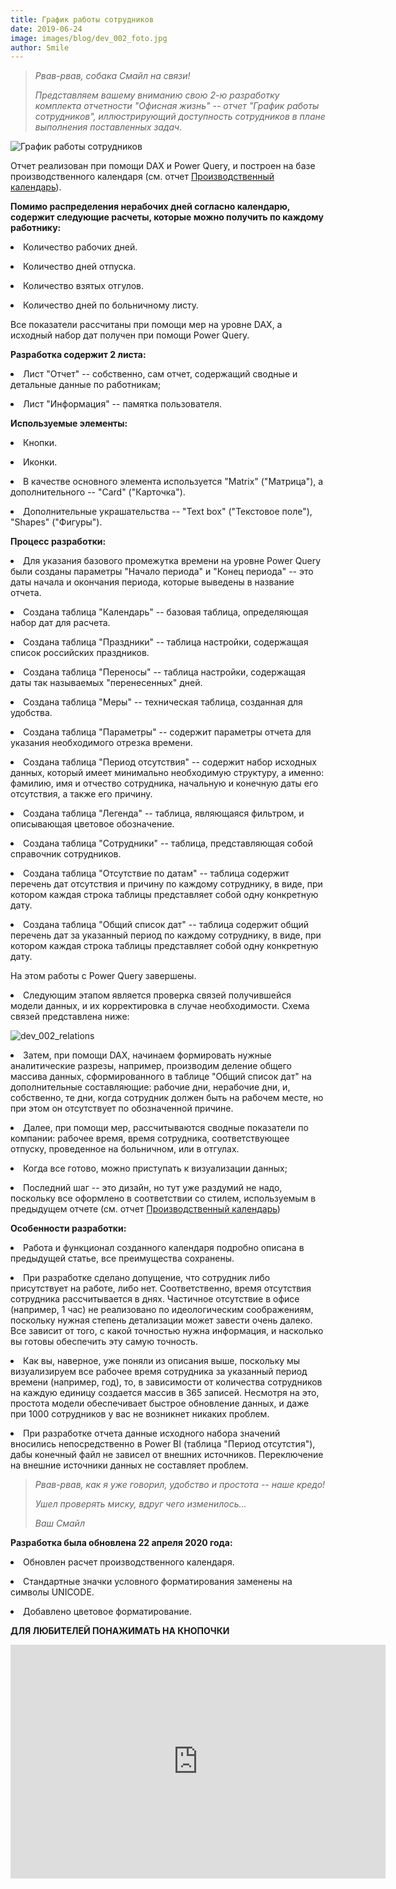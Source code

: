 ```yaml
---
title: График работы сотрудников
date: 2019-06-24
image: images/blog/dev_002_foto.jpg
author: Smile
---
```


> *Рвав-рвав, собака Смайл на связи!*
>
> *Представляем вашему вниманию свою 2-ю разработку комплекта отчетности "Офисная жизнь" -- отчет "График работы сотрудников", иллюстрирующий доступность сотрудников в плане выполнения поставленных задач.*
>

![График работы сотрудников](https://kkadikin.ru/images/blog/dev_002_screen.jpg)

Отчет реализован при помощи DAX и Power Query, и построен на базе производственного календаря (см. отчет [Производственный календарь](https://kkadikin.ru/ru/blog/development_ru/dev_001/)).


**Помимо распределения нерабочих дней согласно календарю, содержит следующие расчеты, которые можно получить по каждому работнику:** 

**<li>** Количество рабочих дней.

**<li>** Количество дней отпуска.

**<li>** Количество взятых отгулов.

**<li>** Количество дней по больничному листу.

Все показатели рассчитаны при помощи мер на уровне DAX, а исходный набор дат получен при помощи Power Query.


**Разработка содержит 2 листа:**

**<li>** Лист "Отчет" -- собственно, сам отчет, содержащий сводные и детальные данные по работникам;

**<li>** Лист "Информация" -- памятка пользователя.


**Используемые элементы:**

**<li>** Кнопки.

**<li>** Иконки.

**<li>** В качестве основного элемента используется "Matrix" ("Матрица"), а дополнительного -- "Card" ("Карточка").

**<li>** Дополнительные украшательства -- "Text box" ("Текстовое поле"), "Shapes" ("Фигуры").


**Процесс разработки:**

**<li>** Для указания базового промежутка времени на уровне Power Query были созданы параметры "Начало периода" и "Конец периода" -- это даты начала и окончания периода, которые выведены в название отчета.

**<li>** Создана таблица "Календарь" -- базовая таблица, определяющая набор дат для расчета.

**<li>** Создана таблица "Праздники" -- таблица настройки, содержащая список российских праздников.

**<li>** Создана таблица "Переносы" -- таблица настройки, содержащая даты так называемых "перенесенных" дней.

**<li>** Создана таблица "Меры" -- техническая таблица, созданная для удобства.

**<li>** Создана таблица "Параметры" -- содержит параметры отчета для указания необходимого отрезка времени.

**<li>** Создана таблица "Период отсутствия" -- содержит набор исходных данных, который имеет минимально необходимую структуру, а именно: фамилию, имя и отчество сотрудника, начальную и конечную даты его отсутствия, а также его причину.

**<li>** Создана таблица "Легенда" -- таблица, являющаяся фильтром, и описывающая цветовое обозначение.

**<li>** Создана таблица "Сотрудники" -- таблица, представляющая собой справочник сотрудников.

**<li>** Создана таблица "Отсутствие по датам" -- таблица содержит перечень дат отсутствия и причину по каждому сотруднику, в виде, при котором каждая строка таблицы представляет собой одну конкретную дату.

**<li>** Создана таблица "Общий список дат" -- таблица содержит общий перечень дат за указанный период по каждому сотруднику, в виде, при котором каждая строка таблицы представляет собой одну конкретную дату.

На этом работы с Power Query завершены. 

**<li>** Следующим этапом является проверка связей получившейся модели данных, и их корректировка в случае необходимости. Схема связей представлена ниже:

![dev_002_relations](https://kkadikin.ru/images/blog/dev_002_relations.jpg)

**<li>** Затем, при помощи DAX, начинаем формировать нужные аналитические разрезы, например, производим деление общего массива данных, сформированного в таблице "Общий список дат" на дополнительные составляющие: рабочие дни, нерабочие дни, и, собственно, те дни, когда сотрудник должен быть на рабочем месте, но при этом он отсутствует по обозначенной причине.

**<li>** Далее, при помощи мер, рассчитываются сводные показатели по компании: рабочее время, время сотрудника, соответствующее отпуску, проведенное на больничном, или в отгулах.

**<li>** Когда все готово, можно приступать к визуализации данных;

**<li>** Последний шаг -- это дизайн, но тут уже раздумий не надо, поскольку все оформлено в соответствии со стилем, используемым в предыдущем отчете (см. отчет [Производственный календарь](https://kkadikin.ru/ru/blog/development_ru/dev_001/))


**Особенности разработки:**

**<li>** Работа и функционал созданного календаря подробно описана в предыдущей статье, все преимущества сохранены.

**<li>** При разработке сделано допущение, что сотрудник либо присутствует на работе, либо нет. Соответственно, время отсутствия сотрудника рассчитывается в днях. Частичное отсутствие в офисе (например, 1 час) не реализовано по идеологическим соображениям, поскольку нужная степень детализации может завести очень далеко. Все зависит от того, с какой точностью нужна информация, и насколько вы готовы обеспечить эту самую точность.

**<li>** Как вы, наверное, уже поняли из описания выше, поскольку мы визуализируем все рабочее время сотрудника за указанный период времени (например, год), то, в зависимости от количества сотрудников на каждую единицу создается массив в 365 записей.
Несмотря на это, простота модели обеспечивает быстрое обновление данных, и даже при 1000 сотрудников у вас не возникнет никаких проблем.

**<li>** При разработке отчета данные исходного набора значений вносились непосредственно в Power BI (таблица "Период отсутстия"), дабы конечный файл не зависел от внешних источников. Переключение на внешние источники данных не составляет проблем.

> *Рвав-рвав, как я уже говорил, удобство и простота -- наше кредо!*
>
> *Ушел проверять миску, вдруг чего изменилось...*
>
> *Ваш Смайл*


**Разработка была обновлена 22 апреля 2020 года:**

**<li>** Обновлен расчет производственного календаря.

**<li>** Стандартные значки условного форматирования заменены на символы UNICODE.

**<li>** Добавлено цветовое форматирование.


**ДЛЯ ЛЮБИТЕЛЕЙ ПОНАЖИМАТЬ НА КНОПОЧКИ**

<iframe width="600" height="373.5" src="https://app.powerbi.com/view?r=eyJrIjoiZmM5ZTI0MWUtNTg1NS00NWU0LWE4MGItZTZkMWJlMmM2MWZlIiwidCI6IjE4YjFiOTZhLTk0MTQtNDE3MC1iNmNhLTZkODU3NTJlNTZmOCIsImMiOjZ9" frameborder="0" allowFullScreen="true"></iframe>